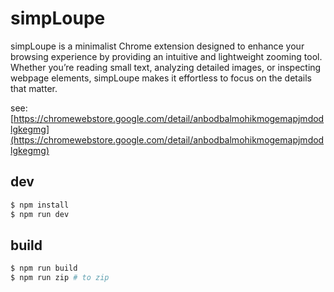 # simpLoupe

simpLoupe is a minimalist Chrome extension designed to enhance your browsing experience by providing an intuitive and lightweight zooming tool.  
Whether you’re reading small text, analyzing detailed images, or inspecting webpage elements, simpLoupe makes it effortless to focus on the details that matter.

see: [https://chromewebstore.google.com/detail/anbodbalmohikmogemapjmdodlgkegmg](https://chromewebstore.google.com/detail/anbodbalmohikmogemapjmdodlgkegmg)

## dev

```sh
$ npm install
$ npm run dev
```

## build

```sh
$ npm run build
$ npm run zip # to zip
````